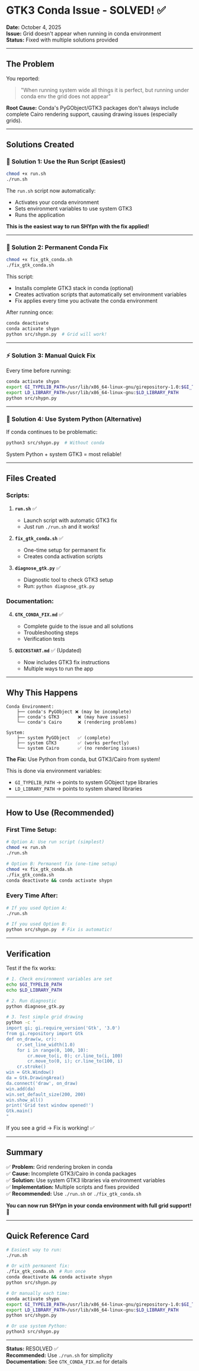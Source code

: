 # GTK3 Conda Issue - SOLVED! ✅

**Date:** October 4, 2025  
**Issue:** Grid doesn't appear when running in conda environment  
**Status:** Fixed with multiple solutions provided

---

## The Problem

You reported:
> "When running system wide all things it is perfect, but running under conda env the grid does not appear"

**Root Cause:** Conda's PyGObject/GTK3 packages don't always include complete Cairo rendering support, causing drawing issues (especially grids).

---

## Solutions Created

### 🚀 Solution 1: Use the Run Script (Easiest)

```bash
chmod +x run.sh
./run.sh
```

The `run.sh` script now automatically:
- Activates your conda environment
- Sets environment variables to use system GTK3
- Runs the application

**This is the easiest way to run SHYpn with the fix applied!**

---

### 🔧 Solution 2: Permanent Conda Fix

```bash
chmod +x fix_gtk_conda.sh
./fix_gtk_conda.sh
```

This script:
- Installs complete GTK3 stack in conda (optional)
- Creates activation scripts that automatically set environment variables
- Fix applies every time you activate the conda environment

After running once:
```bash
conda deactivate
conda activate shypn
python src/shypn.py  # Grid will work!
```

---

### ⚡ Solution 3: Manual Quick Fix

Every time before running:
```bash
conda activate shypn
export GI_TYPELIB_PATH=/usr/lib/x86_64-linux-gnu/girepository-1.0:$GI_TYPELIB_PATH
export LD_LIBRARY_PATH=/usr/lib/x86_64-linux-gnu:$LD_LIBRARY_PATH
python src/shypn.py
```

---

### 🐍 Solution 4: Use System Python (Alternative)

If conda continues to be problematic:
```bash
python3 src/shypn.py  # Without conda
```

System Python + system GTK3 = most reliable!

---

## Files Created

### Scripts:
1. **`run.sh`** ✅
   - Launch script with automatic GTK3 fix
   - Just run `./run.sh` and it works!

2. **`fix_gtk_conda.sh`** ✅
   - One-time setup for permanent fix
   - Creates conda activation scripts

3. **`diagnose_gtk.py`** ✅
   - Diagnostic tool to check GTK3 setup
   - Run: `python diagnose_gtk.py`

### Documentation:
4. **`GTK_CONDA_FIX.md`** ✅
   - Complete guide to the issue and all solutions
   - Troubleshooting steps
   - Verification tests

5. **`QUICKSTART.md`** ✅ (Updated)
   - Now includes GTK3 fix instructions
   - Multiple ways to run the app

---

## Why This Happens

```
Conda Environment:
    ├── conda's PyGObject ❌ (may be incomplete)
    ├── conda's GTK3       ❌ (may have issues)
    └── conda's Cairo      ❌ (rendering problems)

System:
    ├── system PyGObject   ✅ (complete)
    ├── system GTK3        ✅ (works perfectly)
    └── system Cairo       ✅ (no rendering issues)
```

**The Fix:** Use Python from conda, but GTK3/Cairo from system!

This is done via environment variables:
- `GI_TYPELIB_PATH` → points to system GObject type libraries
- `LD_LIBRARY_PATH` → points to system shared libraries

---

## How to Use (Recommended)

### First Time Setup:
```bash
# Option A: Use run script (simplest)
chmod +x run.sh
./run.sh

# Option B: Permanent fix (one-time setup)
chmod +x fix_gtk_conda.sh
./fix_gtk_conda.sh
conda deactivate && conda activate shypn
```

### Every Time After:
```bash
# If you used Option A:
./run.sh

# If you used Option B:
python src/shypn.py  # Fix is automatic!
```

---

## Verification

Test if the fix works:

```bash
# 1. Check environment variables are set
echo $GI_TYPELIB_PATH
echo $LD_LIBRARY_PATH

# 2. Run diagnostic
python diagnose_gtk.py

# 3. Test simple grid drawing
python -c "
import gi; gi.require_version('Gtk', '3.0')
from gi.repository import Gtk
def on_draw(w, cr):
    cr.set_line_width(1.0)
    for i in range(0, 100, 10):
        cr.move_to(i, 0); cr.line_to(i, 100)
        cr.move_to(0, i); cr.line_to(100, i)
    cr.stroke()
win = Gtk.Window()
da = Gtk.DrawingArea()
da.connect('draw', on_draw)
win.add(da)
win.set_default_size(200, 200)
win.show_all()
print('Grid test window opened!')
Gtk.main()
"
```

If you see a grid → Fix is working! ✅

---

## Summary

✅ **Problem:** Grid rendering broken in conda  
✅ **Cause:** Incomplete GTK3/Cairo in conda packages  
✅ **Solution:** Use system GTK3 libraries via environment variables  
✅ **Implementation:** Multiple scripts and fixes provided  
✅ **Recommended:** Use `./run.sh` or `./fix_gtk_conda.sh`  

**You can now run SHYpn in your conda environment with full grid support!** 🎉

---

## Quick Reference Card

```bash
# Easiest way to run:
./run.sh

# Or with permanent fix:
./fix_gtk_conda.sh  # Run once
conda deactivate && conda activate shypn
python src/shypn.py

# Or manually each time:
conda activate shypn
export GI_TYPELIB_PATH=/usr/lib/x86_64-linux-gnu/girepository-1.0:$GI_TYPELIB_PATH
export LD_LIBRARY_PATH=/usr/lib/x86_64-linux-gnu:$LD_LIBRARY_PATH
python src/shypn.py

# Or use system Python:
python3 src/shypn.py
```

---

**Status:** RESOLVED ✅  
**Recommended:** Use `./run.sh` for simplicity  
**Documentation:** See `GTK_CONDA_FIX.md` for details
